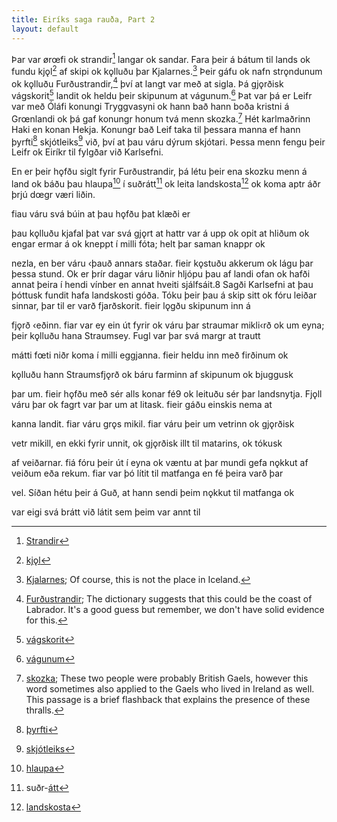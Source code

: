 ```yaml
---
title: Eiríks saga rauða, Part 2
layout: default
---
```


Þar var ørœfi ok strandir[^1] langar ok sandar. Fara þeir á bátum til lands ok fundu kjǫl[^2] af skipi ok kǫlluðu þar Kjalarnes.[^3] Þeir gáfu ok nafn strǫndunum ok kǫlluðu Furðustrandir,[^4] því at langt var með at sigla. Þá gjǫrðisk vágskorit[^5] landit ok heldu þeir skipunum at vágunum.[^6] Þat var þá er Leifr var með Óláfi konungi Tryggvasyni ok hann bað hann boða kristni á Grœnlandi ok þá gaf konungr honum tvá menn skozka.[^7] Hét karlmaðrinn Haki en konan Hekja. Konungr bað Leif taka til þessara manna ef hann þyrfti[^8] skjótleiks[^9] við, því at þau váru dýrum skjótari. Þessa menn fengu þeir Leifr ok Eiríkr til fylgðar við Karlsefni.


En er þeir hǫfðu siglt fyrir Furðustrandir, þá létu þeir ena skozku menn á land ok báðu þau hlaupa[^10] í suðrátt[^11] ok leita landskosta[^12] ok koma aptr áðr þrjú dœgr væri liðin. 




fiau váru svá búin at þau hǫfðu þat klæði er

þau kǫlluðu kjafal þat var svá gjǫrt at hattr var á upp ok opit at hliðum
ok  engar  ermar  á  ok  kneppt  í  milli  fóta;  helt  þar  saman  knappr  ok

nezla, en ber váru ‹þauð annars staðar. fieir kǫstuðu akkerum ok lágu
þar þessa stund.
Ok er þrír dagar váru liðnir hljópu þau af landi ofan ok hafði annat
þeira í hendi vínber en annat hveiti sjálfsáit.8 Sagði Karlsefni at þau
þóttusk fundit hafa landskosti góða. Tóku þeir þau á skip sitt ok fóru
leiðar  sinnar,  þar  til  er  varð  fjarðskorit.  fieir  lǫgðu  skipunum  inn  á

fjǫrð ‹eðinn. fiar var ey ein út fyrir ok váru þar straumar mikli‹rð ok um
eyna; þeir kǫlluðu hana Straumsey. Fugl var þar svá margr at trautt

mátti fœti niðr koma í milli eggjanna. fieir heldu inn með firðinum ok

kǫlluðu hann Straumsfjǫrð ok báru farminn af skipunum ok bjuggusk

þar um. fieir hǫfðu með sér alls konar fé9 ok leituðu sér þar landsnytja.
Fjǫll váru þar ok fagrt var þar um at litask. fieir gáðu einskis nema at

kanna landit. fiar váru grǫs mikil. fiar váru þeir um vetrinn ok gjǫrðisk

vetr mikill, en ekki fyrir unnit, ok gjǫrðisk illt til matarins, ok tókusk

af veiðarnar. fiá fóru þeir út í eyna ok væntu at þar mundi gefa nǫkkut
af veiðum eða rekum. fiar var þó lítit til matfanga en fé þeira varð þar

vel. Síðan hétu þeir á Guð, at hann sendi þeim nǫkkut til matfanga ok

var eigi svá brátt við látit sem þeim var annt til

[^1]: [Strandir](http://www.germanic-lexicon-project.org/cgi-bin/gmc_search_v3?cmd=viewthis&id=cv:b0599:26)
[^2]: [kjǫl](http://www.germanic-lexicon-project.org/cgi-bin/gmc_search_v3?cmd=viewthis&id=cv:b0341:8)
[^3]: [Kjalarnes](https://en.wikipedia.org/wiki/Kjalarnes); Of course, this is not the place in Iceland.
[^4]: [Furðustrandir](http://www.germanic-lexicon-project.org/cgi-bin/gmc_search_v3?cmd=viewthis&id=cv:b0178:21); The dictionary suggests that this could be the coast of Labrador. It's a good guess but remember, we don't have solid evidence for this.
[^5]: [vágskorit](http://www.germanic-lexicon-project.org/cgi-bin/gmc_search_v3?cmd=viewthis&id=cv:b0178:21)
[^6]: [vágunum](https://en.wiktionary.org/wiki/v%C3%A1gr)
[^7]: [skozka](http://www.germanic-lexicon-project.org/cgi-bin/gmc_search_v3?cmd=viewthis&id=cv:b0555:7); These two people were probably British Gaels, however this word sometimes also applied to the Gaels who lived in Ireland as well. This passage is a brief flashback that explains the presence of these thralls.
[^8]: [þyrfti](http://www.germanic-lexicon-project.org/cgi-bin/gmc_search_v3?cmd=viewthis&id=cv:b0749:27)
[^9]: [skjótleiks](http://www.germanic-lexicon-project.org/cgi-bin/gmc_search_v3?cmd=viewthis&id=cv:b0553:6)
[^10]: [hlaupa](http://www.germanic-lexicon-project.org/cgi-bin/gmc_search_v3?cmd=viewthis&id=cv:b0269:22)
[^11]: suðr-[átt](http://www.germanic-lexicon-project.org/cgi-bin/gmc_search_v3?cmd=viewthis&id=cv:b0047:20)
[^12]: [landskosta](http://www.germanic-lexicon-project.org/cgi-bin/gmc_search_v3?cmd=viewthis&id=cv:b0372:3)
[^13]: 
